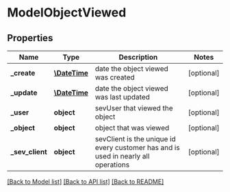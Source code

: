 # ModelObjectViewed

## Properties
Name | Type | Description | Notes
------------ | ------------- | ------------- | -------------
**_create** | [**\DateTime**](\DateTime.md) | date the object viewed was created | [optional] 
**_update** | [**\DateTime**](\DateTime.md) | date the object viewed was last updated | [optional] 
**_user** | **object** | sevUser that viewed the object | [optional] 
**_object** | **object** | object that was viewed | [optional] 
**_sev_client** | **object** | sevClient is the unique id every customer has and is used in nearly all operations | [optional] 

[[Back to Model list]](../README.md#documentation-for-models) [[Back to API list]](../README.md#documentation-for-api-endpoints) [[Back to README]](../README.md)


